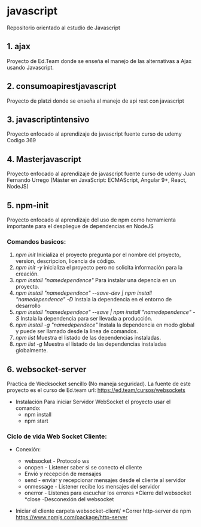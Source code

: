 # javascript
Repositorio orientado al estudio de Javascript

## 1. ajax
Proyecto de Ed.Team donde se enseña el manejo de las alternativas a Ajax usando Javascript.
## 2. consumoapirestjavascript
Proyecto de platzi donde se enseña al manejo de api rest con javascript

## 3. javascriptintensivo
Proyecto enfocado al aprendizaje de javascript fuente curso de udemy Codigo 369
## 4. Masterjavascript
Proyecto enfocado al aprendizaje de javascript fuente curso de udemy Juan Fernando Urrego (Máster en JavaScript: ECMAScript, Angular 9+, React, NodeJS)

## 5. npm-init
Proyecto enfocado al aprendizaje del uso de npm como herramienta importante para el despliegue de dependencias en NodeJS
### Comandos basicos:
1. *npm init* Inicializa el proyecto pregunta por el nombre del proyecto, version, descripcion, licencia de código.
2. *npm init -y* inicializa el proyecto pero no solicita información para la creación.
3. *npm install "namedependence"* Para instalar una depencia en un proyecto.
4.  *npm install "namedependece" --save-dev | npm install "namedependence" -D*  Instala la dependencia en el entorno de desarrollo
5.  *npm install "namedependece" --save | npm install "namedependence" -S*  Instala la dependencia para ser llevada a producción.
6.  *npm install -g "namedependece"*  Instala la dependencia en modo global y puede ser llamado desde la linea de comandos.
7.  *npm list*  Muestra el listado de las dependencias instaladas.
8.  *npm list -g*  Muestra el listado de las dependencias instaladas globalmente.

## 6. websocket-server
Practica de Wecksocket sencillo (No maneja seguridad). La fuente de este proyecto es el curso de Ed.team url: https://ed.team/cursos/websockets

* Instalación Para iniciar Servidor WebSocket el proyecto usar el comando:
    * npm install
    * npm start

### Ciclo de vida Web Socket Cliente:
* Conexión:
    *   websocket - Protocolo ws
    *   onopen - Listener saber si se conecto el cliente
    *   Envió y recepción de mensajes
    *   send - enviar y recepcionar mensajes desde el cliente al servidor
    *   onmessage - Listener recibe los mensajes del servidor
    *   onerror - Listenes para escuchar los errores
*Cierre del websocket
    *close -Desconexión del websocket

* Iniciar el cliente carpeta websocket-client/
    *Correr http-server de npm https://www.npmjs.com/package/http-server